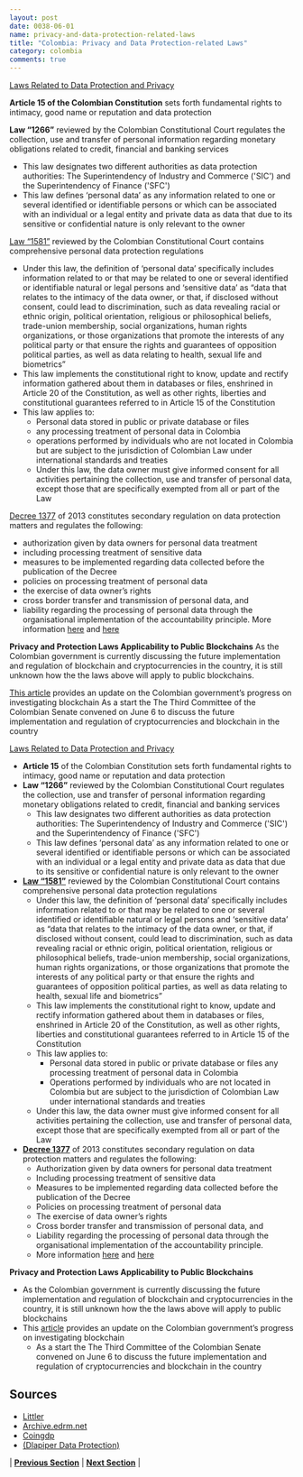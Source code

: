 ```yaml
---
layout: post
date: 0038-06-01
name: privacy-and-data-protection-related-laws
title: "Colombia: Privacy and Data Protection-related Laws"
category: colombia
comments: true
---
```



[Laws Related to Data Protection and Privacy](https://www.dlapiperdataprotection.com/index.html?t=law&c=CO)

**Article 15  of the Colombian Constitution** sets forth fundamental rights to intimacy, good name or reputation and data protection 

**Law “1266”** reviewed by the Colombian Constitutional Court regulates the collection, use and transfer of personal information regarding monetary obligations related to credit, financial and banking services 
- This law designates two different authorities as data protection authorities: The Superintendency of Industry and Commerce ('SIC') and the Superintendency of Finance ('SFC')
- This law defines ‘personal data’ as any information related to one or several identified or identifiable persons or which can be associated with an individual or a legal entity and private data as data that due to its sensitive or confidential nature is only relevant to the owner 

[Law “1581”](https://www.littler.com/files/press/related-files/LEY%201581%20de%20Colombia%20-%2017%20de%20Octubre%202012.pdf) reviewed by the Colombian Constitutional Court contains comprehensive personal data protection regulations 
- Under this law, the definition of ‘personal data’ specifically includes information related to or that may be related to one or several identified or identifiable natural or legal persons and ‘sensitive data’ as “data that relates to the intimacy of the data owner, or that, if disclosed without consent, could lead to discrimination, such as data revealing racial or ethnic origin, political orientation, religious or philosophical beliefs, trade-union membership, social organizations, human rights organizations, or those organizations that promote the interests of any political party or that ensure the rights and guarantees of opposition political parties, as well as data relating to health, sexual life and biometrics”
- This law implements the constitutional right to know, update and rectify information gathered about them in databases or files, enshrined in Article 20 of the Constitution, as well as other rights, liberties and constitutional guarantees referred to in Article 15 of the Constitution
- This law applies to: 
  - Personal data stored in public or private database or files
  - any processing treatment of personal data in Colombia
  - operations performed by individuals who are not located in Colombia but are subject to the jurisdiction of Colombian Law under international standards and treaties
  - Under this law, the data owner must give informed consent for all  activities pertaining the collection, use and transfer of personal data, except those that are specifically exempted from all or part of the Law

[Decree 1377](https://www.littler.com/files/press/related-files/DECRETO%201377%20DEL%2027%20DE%20JUNIO%20DE%202013%20(2)%20(2).pdf) of 2013 constitutes secondary regulation on data protection matters and regulates the following: 
- authorization given by data owners for personal data treatment
- including processing treatment of sensitive data
- measures to be implemented regarding data collected before the publication of the Decree
- policies on processing treatment of personal data
- the exercise of data owner’s rights
- cross border transfer and transmission of personal data, and
- liability regarding the processing of personal data through the organisational implementation of the accountability principle.
More information [here](http://archive.edrm.net/resources/data-privacy-protection/data-protection-laws-2013/colombia) and [here](https://www.littler.com/publication-press/publication/colombia-adopts-regulations-implement-its-data-protection-laws)

**Privacy and Protection Laws Applicability to Public Blockchains**
As the Colombian government is currently discussing the future implementation and regulation of blockchain and cryptocurrencies in the country, it is still unknown how the the laws above will apply to public blockchains.

[This article](https://www.coingdp.com/news/colombian-senate-debate-blockchain-could-change-lives) provides an update on the Colombian government’s progress on investigating blockchain
As a start the The Third Committee of the Colombian Senate convened on June 6 to discuss the future implementation and regulation of cryptocurrencies and blockchain in the country

[Laws Related to Data Protection and Privacy](https://www.dlapiperdataprotection.com/index.html?t=law&c=CO)
- **Article 15**  of the Colombian Constitution sets forth fundamental rights to intimacy, good name or reputation and data protection 
- **Law “1266”** reviewed by the Colombian Constitutional Court regulates the collection, use and transfer of personal information regarding monetary obligations related to credit, financial and banking services 
  - This law designates two different authorities as data protection authorities: The Superintendency of Industry and Commerce ('SIC') and the Superintendency of Finance ('SFC')
  - This law defines ‘personal data’ as any information related to one or several identified or identifiable persons or which can be associated with an individual or a legal entity and private data as data that due to its sensitive or confidential nature is only relevant to the owner 
- **[Law “1581”](https://www.littler.com/files/press/related-files/LEY%201581%20de%20Colombia%20-%2017%20de%20Octubre%202012.pdf)** reviewed by the Colombian Constitutional Court contains comprehensive personal data protection regulations 
  - Under this law, the definition of ‘personal data’ specifically includes information related to or that may be related to one or several identified or identifiable natural or legal persons and ‘sensitive data’ as “data that relates to the intimacy of the data owner, or that, if disclosed without consent, could lead to discrimination, such as data revealing racial or ethnic origin, political orientation, religious or philosophical beliefs, trade-union membership, social organizations, human rights organizations, or those organizations that promote the interests of any political party or that ensure the rights and guarantees of opposition political parties, as well as data relating to health, sexual life and biometrics”
  - This law implements the constitutional right to know, update and rectify information gathered about them in databases or files, enshrined in Article 20 of the Constitution, as well as other rights, liberties and constitutional guarantees referred to in Article 15 of the Constitution
  - This law applies to: 
    - Personal data stored in public or private database or files
any processing treatment of personal data in Colombia
    - Operations performed by individuals who are not located in Colombia but are subject to the jurisdiction of Colombian Law under international standards and treaties
   - Under this law, the data owner must give informed consent for all  activities pertaining the collection, use and transfer of personal data, except those that are specifically exempted from all or part of the Law
- **[Decree 1377](https://www.littler.com/files/press/related-files/DECRETO%201377%20DEL%2027%20DE%20JUNIO%20DE%202013%20(2)%20(2).pdf)** of 2013 constitutes secondary regulation on data protection matters and regulates the following: 
    - Authorization given by data owners for personal data treatment
    - Including processing treatment of sensitive data
    - Measures to be implemented regarding data collected before the publication of the Decree
    - Policies on processing treatment of personal data
    - The exercise of data owner’s rights
    - Cross border transfer and transmission of personal data, and
    - Liability regarding the processing of personal data through the organisational implementation of the accountability principle.
  - More information [here](http://archive.edrm.net/resources/data-privacy-protection/data-protection-laws-2013/colombia) and [here](https://www.littler.com/publication-press/publication/colombia-adopts-regulations-implement-its-data-protection-laws)

**Privacy and Protection Laws Applicability to Public Blockchains**
- As the Colombian government is currently discussing the future implementation and regulation of blockchain and cryptocurrencies in the country, it is still unknown how the the laws above will apply to public blockchains 
- This [article](https://www.coingdp.com/news/colombian-senate-debate-blockchain-could-change-lives) provides an update on the Colombian government’s progress on investigating blockchain
  - As a start the The Third Committee of the Colombian Senate convened on June 6 to discuss the future implementation and regulation of cryptocurrencies and blockchain in the country


## Sources

- [Littler](https://www.littler.com/files/press/related-files/DECRETO%201377%20DEL%2027%20DE%20JUNIO%20DE%202013%20(2)%20(2).pdf)
- [Archive.edrm.net](http://archive.edrm.net/resources/data-privacy-protection/data-protection-laws-2013/colombia)
- [Coingdp](https://www.coingdp.com/news/colombian-senate-debate-blockchain-could-change-lives)
- [(Dlapiper Data Protection)](https://www.dlapiperdataprotection.com/index.html?t=law&c=CO)


| **[Previous Section](https://neo-project.github.io/global-blockchain-compliance-hub//colombia/colombia-securities-related-laws.html)** | **[Next Section](https://neo-project.github.io/global-blockchain-compliance-hub//colombia/colombia-final-liability.html)** |
